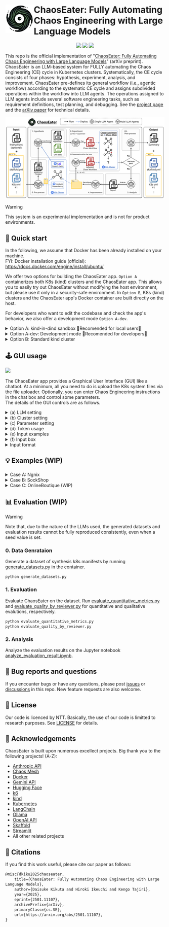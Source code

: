 # <img src="./docs/static/images/chaoseater_icon.png" align="left" width="90px"> ChaosEater: Fully Automating Chaos Engineering with Large Language Models 

<p align="center">
  <a href="https://ntt-dkiku.github.io/chaos-eater/" target="_blank"><img src="https://img.shields.io/badge/project-page-green"></a>
  <a href="https://arxiv.org/abs/2501.11107" target="_blank"><img src="https://img.shields.io/badge/arXiv-abs-red"></a>
  <a href="https://huggingface.co/spaces/oookiku/chaos-eater" target="_blank"><img src="https://img.shields.io/badge/🤗-demo-yellow"></a>
</p>

<p>
  This repo is the official implementation of "<a href="https://arxiv.org/abs/2501.11107" target="_blank">ChaosEater: Fully Automating Chaos Engineering with Large Language Models</a>" (arXiv preprint).
  ChaosEater is an LLM-based system for FULLY automating the Chaos Engineering (CE) cycle in Kubernetes clusters.
  Systematically, the CE cycle consists of four phases: hypothesis, experiment, analysis, and improvement.
  ChaosEater pre-defines its general workflow (i.e., agentic workflow) according to the systematic CE cycle and assigns subdivided operations within the workflow into LLM agents.
  The operations assigned to LLM agents include several software engineering tasks, such as requirement definitions, test planning, and debugging.
  See the <a href="https://ntt-dkiku.github.io/chaos-eater/" target="_blank">project page</a> and the <a href="https://arxiv.org/abs/2501.11107" target="_blank">arXiv paper</a> for technical details.
</p>

<img src="./docs/static/images/chaoseater_arch.png">

> [!WARNING]  
> This system is an experimental implementation and is not for product environments.

## 🚀 Quick start
In the following, we assume that Docker has been already installed on your machine.  
FYI: Docker installation guide (official): https://docs.docker.com/engine/install/ubuntu/

We offer two options for building the ChaosEater app.
```Option A``` containerizes both K8s (kind) clusters and the ChaosEater app. 
This allows you to easily try out ChaosEater without modifying the host environment, but please use it only in a security-safe environment.
In ```Option B```, K8s (kind) clusters and the ChaosEater app's Docker container are built directly on the host.

For developers who want to edit the codebase and check the app's behavior, we also offer a development mode ```Option A-dev```.

<details>
<summary>
  Option A: kind-in-dind sandbox 🌟Recomended for local users🌟
</summary>

<br>

Here, we describe how to containerize both K8s (kind) clusters and the ChaosEater app. 
If you want to check the app's behavior while modifying the codebase, try ```Opiton A-dev: Developement mode```.

> **⚠️WARNING**    
> This option uses privileged mode, so it should only be used on your local machine or a securely isolated cloud environment.

### 0. Clone this repository
Clone this repository and move there.
```
git clone https://github.com/ntt-dkiku/chaos-eater.git && cd chaos-eater 
```

### 1. Build the sanbox image
```
docker build -f docker/Dockerfile_sandbox -t chaos-eater/kind-in-dind-sandbox:0.1 .
```

### 2. Launch the container
First, launch the dind container in the background.
```
docker run --rm \
           --name chaos-eater \
           --privileged \
           -d \
           -p <port>:<port> \
           -p 2333:2333 \
           chaos-eater/kind-in-dind-sandbox:0.1
```
Then, create a kind cluster inside the dind container with the following command. If you want to use local LLMs via Ollama, add ```--ollama``` option when running it.
```
docker exec -it chaos-eater bash -c "
    /usr/local/bin/entrypoint.sh -p <port> \
                                 --openai-key <your-openai-api-key> \
                                 --anthropic-key <your-anthropic-api-key> \
                                 --google-key <your-gemini-api-key>"
```


### 3. Access the ChaosEater WebGUI
Access ```localhost:<port>``` in your browser. Now, you can try the ChaosEater GUI in your browser!  
If you are working on a remote server, don't forget to set up port forwarding, e.g., ```ssh <remote-server-name> -L <port>:localhost:<port>```.
</details>


<details>
<summary>
  Option A-dev: Development mode 🌟Recomended for developers🌟
</summary>

<br>

In ```Option A```, the application codebase is copied to the Docker image when building it. Then, the application is launched based on the copied codebase when running the container.
In other words, the application codebase is fixed to its state at the time of the Docker image build.

On the other hand, you may want to modify the codebase interactively while verifying its behavior.
To achieve this, you should mount a Docker volume to your working directory on the host, and manually launch the Streamlit app within the ChaosEater's container running in dind. 
The following section describes the process step by step.

### 0. Clone this repository (same as ```Option A```)
Clone this repository and move there.
```
git clone https://github.com/ntt-dkiku/chaos-eater.git && cd chaos-eater 
```

### 1. Build the sandbox image (same as ```Option A```)
```
docker build -f docker/Dockerfile_sandbox -t chaos-eater/kind-in-dind-sandbox:0.1 .
```

### 2. Launch the dind container in development mode
First, launch the dind container in the background.
```
docker run --rm \
           --name chaos-eater-dev \
           --privileged \
           -d \
           -p <port>:<port> \
           -p 2333:2333 \
           -v <path-to-this-repo>:/workspace \
           chaos-eater/kind-in-dind-sandbox:0.1
```
Then, create a kind cluster inside the dind container with the following command. Note that ```--develop``` option is added here. If you want to use local LLMs via Ollama, add ```--ollama``` option when running it.
```
docker exec -it chaos-eater-dev bash -c "
    /usr/local/bin/entrypoint.sh --develop \
                                 --openai-key <your-openai-api-key> \
                                 --anthropic-key <your-anthropic-api-key> \
                                 --google-key <your-gemini-api-key>"
```

### 3. Enter the ChaosEater's container running in dind
Enter the dind container.
```
docker exec -it chaos-eater-dev bash
```
You are now within the dind container and should be able to find the ChaosEater's container.
Check it by the following command.
```
docker ps
```
The return should be like:
```
CONTAINER ID   IMAGE                         COMMAND                  CREATED      STATUS      PORTS                       NAMES
3a7044477faf   chaos-eater/chaos-eater:1.0   "bash -c 'redis-serv…"   2 days ago   Up 2 days                               chaos-eater
64b315ace43c   kindest/node:v1.30.0          "/usr/local/bin/entr…"   2 days ago   Up 2 days   127.0.0.1:41641->6443/tcp   chaos-eater-cluster-control-plane
```
If there are no problems, enter the ChaosEater's container.
```
docker exec -it chaos-eater bash
``` 

### 4. Launch the streamlit app manually
Within the ChaosEater's container, move to the mounted working directory.
```
cd /workspace
```
Launch the streamlit app by yourself.
```
streamlit run ChaosEater_demo.py --server.port <port> --server.fileWatcherType none
```
Now, you can modify the codebase interactively while verifying its behavior.
Every time you modify the codebase on the host, you need to stop the Streamlit app using ```Ctrl + C``` and relaunch it to apply the changes.
</details>


<details>
<summary>
  Option B: Standard kind cluster
</summary>

<br>

Here, we describe how to build K8s (kind) clusters and the ChaosEater app's Docker container on the host.
### 0. Clone this repository
Clone this repository and move there.
```
git clone https://github.com/ntt-dkiku/chaos-eater.git && cd chaos-eater 
```
### 1. Install environment
Install dependency tools in local using [create_environment.sh](./create_environment.sh). The installed tools include ```kubectl```, ```kind```, ```krew```, ```kubectl-graph```, ```skaffold```. Note that tools that are already installed in local will be skipped.
```
./create_environment.sh
```
### 2. Create a kind cluster and the ChaosEater container
Create a kind cluster and the ChaosEater container using [create_kind_cluster.sh](./create_kind_cluster.sh). You may change the cluster name and the port number of the ChaosEater app with the the ```-n,--name <your-favorite-name>``` and ```-p,--port <port>``` options, respectively.
```
./create_kind_cluster.sh -n chaos-eater-cluster -p <port>
```

### 3. Launch the ChoasEater app
You should now be able to find the ChaosEater container running on your machine.
Check it by the following command.
```
docker ps
```
The return should be like:
```
CONTAINER ID   IMAGE                         COMMAND                  CREATED      STATUS      PORTS                       NAMES
3a7044477faf   chaos-eater/chaos-eater:1.0   "bash -c 'redis-serv…"   2 days ago   Up 2 days                               chaos-eater
64b315ace43c   kindest/node:v1.30.0          "/usr/local/bin/entr…"   2 days ago   Up 2 days   127.0.0.1:41641->6443/tcp   chaos-eater-cluster-control-plane
```
If there are no problems, enter the ChaosEater's container.
```
docker exec -it chaos-eater bash
```
Within the continer, set each API key (```Anthropic```, ```Gemini```, and ```OpenAI``` are supported) and launch the streamlit app of ChaosEater with the appropriate port number.
```
export ANTHROPIC_API_KEY=<your anthropic api key>
export GOOGLE_API_KEY=<your gemini api key>
export OPENAI_API_KEY=<your openai api key>
```
```
streamlit run ChaosEater_demo.py --server.fileWatcherType none --server.port <port>
```

### 4. Access the ChaosEater WebGUI
Access ```localhost:<port>``` in your browser. Now, you can try the ChaosEater GUI in your browser!
If you are working on a remote server, don't forget to set up fort forwarding, e.g., ```ssh <remote-server> -L <port>:localhost:<port>```.  
</details>

## 🕹️ GUI usage
<img src="./docs/static/images/gui_preview.png">

The ChaosEater app provides a Graphical User Interface (GUI) like a chatbot.
At a minimum, all you need to do is upload the K8s system files via the file uploader.
Optionally, you can enter Chaos Engineering instructions in the chat box and control some parameters.  
The details of the GUI controls are as follows.  

<details>
<summary>
(a) LLM setting
</summary>

> **⚠️WARNING**  
> ChaosEater supports GPT, Gemini, Claude, and local LLMs (Ollama). However, Its behavior may be unstable with models other than GPT-4o. We are currently working to improve stability in the other LLMs.

You may change the LLMs used by ChaosEater from the ```model``` dropdown button.
Preset LLMs include ```openai/gpt-4o-2024-08-06```,```anthropic/claude-3-5-sonnet-20240620```, ```google/gemini-1.5-pro```, ```ollama/qwen3:32b```. If you want to use a different LLM, select ```custom``` and directry enter your preferred LLM in the popup text box. The format should be provider/model_name.
</details>

<details>
<summary>
(b) Cluster setting
</summary>

Currently available clusters are listed in the ```Cluster selection``` dropdown button.
When there are multiple kind clusters, you may change the working kind cluster from here.
While the GUI browser is open, the selected cluster will be occupied, and other users will not see the same cluster in the dropdown button.

If you check ```Clean the cluster before/after run```, all resources in the selected cluster, excect for ChaosEater's, will be removed before/after running every single CE cycle.

If you check ```New deployment```, the input K8s system will be deployed in the preprocessing phase. If it is already deployed, you may uncheck it to skip the deployment.

</details>

<details>
<summary>
(c) Parameter setting
</summary>

You can control the parameters of the LLM agents for ChaosEater.  
```Seed for LLMs``` sets the random seed for the LLMs (this is only effective when using OpenAI models that support seed setting, such as GPT-4o).  
```Temperature for LLMs``` sets the temperature of the LLMs.  
```Max. number of steady states``` sets the maximum number of steady states proposed during the hypothesis phase.  
```Max retries``` sets the maximum number of iterations for the verification loop and improvement loop. If the loop exceeds this limit, an assertion error will occur, immediately terminating the app at that point.

</details>

<details>
<summary>
(d) Token usage
</summary>

You can monitor token usage in real-time. The total cost is calculated based on the official pricing tables as of September 2024.  
</details>

<details>
<summary>
(e) Input examples
</summary>

We prepare three types of input examples.
When you press each button, the content of the K8s manifests to be input and the instructions will be displayed in a dialog.
Click the ```Try this one``` button for the example you wanna try, and a CE cycle will start for that input example.
</details>

<details>
<summary>
(f) Input box
</summary>

You can try your custom system by inputting its data to the input box.
First, input a zipped folder to the file uploader box following the input format instruction below (this step is mandatory). If you don't have any instructions for the CE cycle, click the ```Submit w/o instructions``` button, and a CE cycle will start for that input system. If you do, write your instructions in the chat box and click the send icon ```▶``` / ```Enter```. Then, a CE cycle that follows the instructions will start for that input system.
</details>

<details>
<summary>
Input format
</summary>

As input, ChaosEater currently supports only a zipped Skaffold project folder, which involves of a Skaffold configuration file and K8s manifests.
The Skaffold configuration file must be placed in the root directory of the folder.
The K8s manifests can be placed anywhere, but ensure that their relative paths are correctly specified in the ```manifests``` section of the Skaffold configuration file.
More specifically, please refer to our example folders: [nginx](./examples/nginx), [sock shop](./examples/sock-shop-2).
</details>

## 💡 Examples (WIP)

### 
<details>
<summary>
  Case A: Ngnix
</summary>

#### System description  
Nginx is a small-scale system that consists of two K8s manifests (i.e., two resources): pod.yaml and service.yaml. The former defines a Pod resource including a Nginx container, and the latter defines Service resource routing TCP traffic to the Pod.
You can find the manifests at [examples/nginx](./examples/nginx).

#### Problem setting 
To verify whether ChaosEater can improve the system when there are resiliency issues, we intentionally configure the resource with a non-resilient setting; we set the Pod's restartPolicy to Never in pod.yaml. With this configuration, once the Pod goes down, it will never restart, resulting in extended service outages. we validate whether ChaosEater correctly identifies and addresses this resiliency issue through a reasonable CE cycle.

#### Results  
Given the Nginx, ChaosEater defined "The Pod should be running at least 90% of the time during the check period" as one of the steady states during the hypothesis phase. It then generated a failure scenario for a cyberattack, where the Pod would go down after a network delay.
In the experiment phase, ChaosEater executed the chaos experiment to validate the steady states and successfully discovered that the Pod had not restarted after its failure.

In the analysis and improvement phases, ChaosEater analyzed the results and identified that the issue was caused by the restartPolicy being set to Never. It then replaced the Pod resource with a Depolyment resource with three replicas.

Finally, ChaosEater re-executed the chaos experiment on the reconfigured Nginx and confirmed that the hypothesis was satisfied.
The cost and time for this CE cycle were approximately 0.21 USD and 11 minutes, respectively.
</details>

<details>
<summary>
  Case B: SockShop
</summary>

#### System description  
SockShop is a practical and large-scale e-commerce system that consists of 29 manifests, which define the resources and databases for front-end pages, user information, order, payment, shipping, and so on. The number of replicas of all the Deployment resources is originally set to one. However, this setting could lead to downtime of the single replica when it goes down.
You can find the manifests at [examples/sock-shop-2](./examples/sock-shop-2).

#### Problem setting  
To narrow down this original resiliency issue to a single point, we increase the replicas for Deployment resources other than front-end-dep.yaml to two, while keeping a single replica for front-end-dep.yaml. This RELATIVELY reduces the redundancy/resiliency of the front-end resource. We validate whether ChaosEater correctly identifies and addresses this resiliency issue through a reasonable CE cycle.

#### Results  
Given the SockShop with adjusted replica counts, ChaosEater defined "front-end resources are always in the Ready state" as one of the steady states during the hypothesis phase. It then generated a failure scenario for a Black Friday sale, where the front-end resource would go down after an increase in CPU usage of the carts-db resource due to excessive access.
In the experiment phase, ChaosEater executed the chaos experiment to validate the steady states and successfully discovered the existence of downtime after the front-end resource failure.

In the analysis and improvement phases, ChaosEater analyzed the results and identified that the downtime was caused by the replica count of the front-end resource being set to 1. It then increased the replica count of the front-end resource to 2.

Finally, ChaosEater re-executed the chaos experiment on the reconfigured SockShop and confirmed that the hypothesis was satisfied.
The cost and time for this CE cycle were approximately 0.84 USD and 25 minutes, respectively.
</details>

<details>
<summary>
  Case C: OnlineBoutique (WIP)
</summary>

Comming soon!
</details>

## 📊 Evaluation (WIP)
> [!WARNING]  
> Note that, due to the nature of the LLMs used, the generated datasets and evaluation results cannot be fully reproduced consistently, even when a seed value is set.
### 0. Data Genrataion
Generate a dataset of synthesis k8s manifests by running [generate_datasets.py](./generate_datasets.py) in the container.
```
python generate_datasets.py
```
### 1. Evaluation
Evaluate ChaosEater on the dataset. Run [evaluate_quantitative_metrics.py](./evaluate_quantitative_metrics.py) and [evaluate_quality_by_reviewer.py](./evaluate_quality_by_reviewer.py) for quantitative and qualitative evalutions, respectively.
```
python evaluate_quantitative_metrics.py
python evaluate_quality_by_reviewer.py
```
### 2. Analysis
Analyze the evaluation results on the Jupyter notebook [analyze_evaluation_result.ipynb](./analyze_evaluation_result.ipynb).

## 🐞 Bug reports and questions
If you encounter bugs or have any questions, please post [issues](https://github.com/ntt-dkiku/chaos-eater/issues) or [discussions](https://github.com/ntt-dkiku/chaos-eater/discussions) in this repo. New feature requests are also welcome.

## 📄 License
Our code is licenced by NTT. Basically, the use of our code is limitted to research purposes. See [LICENSE](./LICENSE) for details.

## 🙌 Acknowledgements
ChaosEater is built upon numerous excellect projects. Big thank you to the following projects! (A-Z):
- [Anthropic API](https://www.anthropic.com/api)
- [Chaos Mesh](https://github.com/chaos-mesh/chaos-mesh)
- [Docker](https://github.com/docker)
- [Gemini API](https://ai.google.dev/)
- [Hugging Face](https://huggingface.co/)
- [k6](https://github.com/grafana/k6)
- [kind](https://github.com/kubernetes-sigs/kind)
- [Kubernetes](https://github.com/kubernetes/kubernetes)
- [LangChain](https://github.com/langchain-ai/langchain)
- [Ollama](https://github.com/ollama/ollama)
- [OpenAI API](https://openai.com/index/openai-api/)
- [Skaffold](https://github.com/GoogleContainerTools/skaffold)
- [Streamlit](https://github.com/streamlit/streamlit)
- All other related projects
<!-- - [kubectl graph](https://github.com/steveteuber/kubectl-graph) -->

## 🤝 Citations
If you find this work useful, please cite our paper as follows:
```
@misc{dkiku2025chaoseater,
    title={ChaosEater: Fully Automating Chaos Engineering with Large Language Models}, 
    author={Daisuke Kikuta and Hiroki Ikeuchi and Kengo Tajiri},
    year={2025},
    eprint={2501.11107},
    archivePrefix={arXiv},
    primaryClass={cs.SE},
    url={https://arxiv.org/abs/2501.11107}, 
}
```
